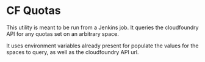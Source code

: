 # CF Quotas

This utility is meant to be run from a Jenkins job. It queries the
cloudfoundry API for any quotas set on an arbitrary space.

It uses environment variables already present for populate the values
for the spaces to query, as well as the cloudfoundry API url.

